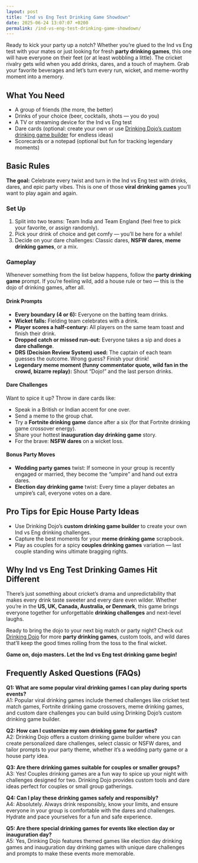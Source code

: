 ```yaml
---
layout: post
title: "Ind vs Eng Test Drinking Game Showdown"
date: 2025-06-24 13:07:07 +0200
permalink: /ind-vs-eng-test-drinking-game-showdown/
---
```

Ready to kick your party up a notch? Whether you’re glued to the Ind vs Eng test with your mates or just looking for fresh **party drinking games**, this one will have everyone on their feet (or at least wobbling a little). The cricket rivalry gets wild when you add drinks, dares, and a touch of mayhem. Grab your favorite beverages and let’s turn every run, wicket, and meme-worthy moment into a memory.

## What You Need

- A group of friends (the more, the better)
- Drinks of your choice (beer, cocktails, shots — you do you)
- A TV or streaming device for the Ind vs Eng test
- Dare cards (optional: create your own or use [Drinking Dojo’s custom drinking game builder](https://drinkingdojo.com) for endless ideas)
- Scorecards or a notepad (optional but fun for tracking legendary moments)

## Basic Rules

**The goal:** Celebrate every twist and turn in the Ind vs Eng test with drinks, dares, and epic party vibes. This is one of those **viral drinking games** you’ll want to play again and again.

### Set Up

1. Split into two teams: Team India and Team England (feel free to pick your favorite, or assign randomly).
2. Pick your drink of choice and get comfy — you’ll be here for a while!
3. Decide on your dare challenges: Classic dares, **NSFW dares**, **meme drinking games**, or a mix.

### Gameplay

Whenever something from the list below happens, follow the **party drinking game** prompt. If you’re feeling wild, add a house rule or two — this is the dojo of drinking games, after all.

#### Drink Prompts

- **Every boundary (4 or 6):** Everyone on the batting team drinks.
- **Wicket falls:** Fielding team celebrates with a drink.
- **Player scores a half-century:** All players on the same team toast and finish their drink.
- **Dropped catch or missed run-out:** Everyone takes a sip and does a **dare challenge**.
- **DRS (Decision Review System) used:** The captain of each team guesses the outcome. Wrong guess? Finish your drink!
- **Legendary meme moment (funny commentator quote, wild fan in the crowd, bizarre replay):** Shout “Dojo!” and the last person drinks.

#### Dare Challenges

Want to spice it up? Throw in dare cards like:

- Speak in a British or Indian accent for one over.
- Send a meme to the group chat.
- Try a **Fortnite drinking game** dance after a six (for that Fortnite drinking game crossover energy).
- Share your hottest **inauguration day drinking game** story.
- For the brave: **NSFW dares** on a wicket loss.

#### Bonus Party Moves

- **Wedding party games** twist: If someone in your group is recently engaged or married, they become the “umpire” and hand out extra dares.
- **Election day drinking game** twist: Every time a player debates an umpire’s call, everyone votes on a dare.

## Pro Tips for Epic House Party Ideas

- Use Drinking Dojo’s **custom drinking game builder** to create your own Ind vs Eng drinking challenges.
- Capture the best moments for your **meme drinking game** scrapbook.
- Play as couples for a spicy **couples drinking games** variation — last couple standing wins ultimate bragging rights.

## Why Ind vs Eng Test Drinking Games Hit Different

There’s just something about cricket’s drama and unpredictability that makes every drink taste sweeter and every dare even wilder. Whether you’re in the **US, UK, Canada, Australia, or Denmark**, this game brings everyone together for unforgettable **drinking challenges** and next-level laughs.

Ready to bring the dojo to your next big match or party night? Check out [Drinking Dojo](https://drinkingdojo.com) for more **party drinking games**, custom tools, and wild dares that’ll keep the good times rolling from the toss to the final wicket.

**Game on, dojo masters. Let the Ind vs Eng test drinking game begin!**

## Frequently Asked Questions (FAQs)

**Q1: What are some popular viral drinking games I can play during sports events?**  
A1: Popular viral drinking games include themed challenges like cricket test match games, Fortnite drinking game crossovers, meme drinking games, and custom dare challenges you can build using Drinking Dojo’s custom drinking game builder.

**Q2: How can I customize my own drinking game for parties?**  
A2: Drinking Dojo offers a custom drinking game builder where you can create personalized dare challenges, select classic or NSFW dares, and tailor prompts to your party theme, whether it’s a wedding party game or a house party idea.

**Q3: Are there drinking games suitable for couples or smaller groups?**  
A3: Yes! Couples drinking games are a fun way to spice up your night with challenges designed for two. Drinking Dojo provides custom tools and dare ideas perfect for couples or small group gatherings.

**Q4: Can I play these drinking games safely and responsibly?**  
A4: Absolutely. Always drink responsibly, know your limits, and ensure everyone in your group is comfortable with the dares and challenges. Hydrate and pace yourselves for a fun and safe experience.

**Q5: Are there special drinking games for events like election day or inauguration day?**  
A5: Yes, Drinking Dojo features themed games like election day drinking games and inauguration day drinking games with unique dare challenges and prompts to make these events more memorable.

<script type="application/ld+json">
{
  "@context": "https://schema.org",
  "@type": "BlogPosting",
  "headline": "Ind vs Eng Test Drinking Game Showdown",
  "description": "Celebrate the Ind vs Eng cricket test with wild party drinking games, dare challenges, and meme moments. Perfect for parties across the US, UK, Canada, Australia, and Denmark.",
  "author": {
    "@type": "Person",
    "name": "Drinking Dojo"
  },
  "publisher": {
    "@type": "Person",
    "name": "Drinking Dojo"
  },
  "mainEntityOfPage": {
    "@type": "WebPage",
    "@id": "https://drinkingdojo.com/blog/ind-vs-eng-test-drinking-game-showdown"
  },
  "datePublished": "2024-06-01",
  "dateModified": "2024-06-01",
  "keywords": "drinking games, party drinking games, custom drinking game builder, dare challenges, viral drinking games, meme drinking games, fortnite drinking game, inauguration day drinking game, NSFW dares, election day drinking game, wedding party games, couples drinking games, house party ideas, drinking challenges",
  "inLanguage": "en-US"
}
</script>

<script type="application/ld+json">
{
  "@context": "https://schema.org",
  "@type": "FAQPage",
  "mainEntity": [
    {
      "@type": "Question",
      "name": "What are some popular viral drinking games I can play during sports events?",
      "acceptedAnswer": {
        "@type": "Answer",
        "text": "Popular viral drinking games include themed challenges like cricket test match games, Fortnite drinking game crossovers, meme drinking games, and custom dare challenges you can build using Drinking Dojo’s custom drinking game builder."
      }
    },
    {
      "@type": "Question",
      "name": "How can I customize my own drinking game for parties?",
      "acceptedAnswer": {
        "@type": "Answer",
        "text": "Drinking Dojo offers a custom drinking game builder where you can create personalized dare challenges, select classic or NSFW dares, and tailor prompts to your party theme, whether it’s a wedding party game or a house party idea."
      }
    },
    {
      "@type": "Question",
      "name": "Are there drinking games suitable for couples or smaller groups?",
      "acceptedAnswer": {
        "@type": "Answer",
        "text": "Yes! Couples drinking games are a fun way to spice up your night with challenges designed for two. Drinking Dojo provides custom tools and dare ideas perfect for couples or small group gatherings."
      }
    },
    {
      "@type": "Question",
      "name": "Can I play these drinking games safely and responsibly?",
      "acceptedAnswer": {
        "@type": "Answer",
        "text": "Absolutely. Always drink responsibly, know your limits, and ensure everyone in your group is comfortable with the dares and challenges. Hydrate and pace yourselves for a fun and safe experience."
      }
    },
    {
      "@type": "Question",
      "name": "Are there special drinking games for events like election day or inauguration day?",
      "acceptedAnswer": {
        "@type": "Answer",
        "text": "Yes, Drinking Dojo features themed games like election day drinking games and inauguration day drinking games with unique dare challenges and prompts to make these events more memorable."
      }
    }
  ]
}
</script>